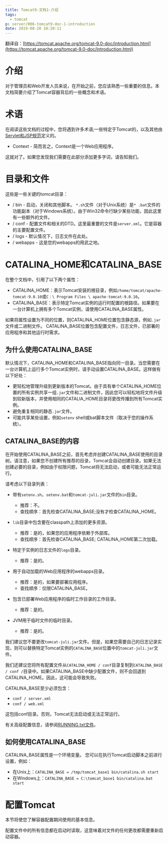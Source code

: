 ```yaml
---
title: Tomcat9-文档1-介绍
tags:
  - tomcat
p: server/006-tomcat9-doc-1-introduction
date: 2019-08-20 10:20:11
---
```


翻译自：[https://tomcat.apache.org/tomcat-9.0-doc/introduction.html](https://tomcat.apache.org/tomcat-9.0-doc/introduction.html)

# 介绍
对于管理员和Web开发人员来说，在开始之前，您应该熟悉一些重要的信息。本文档简要介绍了Tomcat容器背后的一些概念和术语。

# 术语
在阅读这些文档的过程中，您将遇到许多术语;一些特定于Tomcat的，以及其他由[Servlet和JSP规范](https://wiki.apache.org/tomcat/Specifications)定义的。

* Context - 简而言之，Context是一个Web应用程序。

这就对了。如果您发现我们需要在此部分添加更多字词，请告知我们。

# 目录和文件
这些是一些关键的tomcat目录：

* / bin  - 启动，关闭和其他脚本。 `*.sh`文件（对于Unix系统）是`* .bat`文件的功能副本（对于Windows系统）。由于Win32命令行缺少某些功能，因此这里有一些额外的文件。
* / conf  - 配置文件和相关的DTD。这里最重要的文件是`server.xml`。它是容器的主要配置文件。
* / logs  - 默认情况下，日志文件在此处。
* / webapps  - 这是您的webapps的用武之地。

# CATALINA_HOME和CATALINA_BASE
在整个文档中，引用了以下两个属性：

* CATALINA_HOME：表示Tomcat安装的根目录，例如`/home/tomcat/apache-tomcat-9.0.10`或`C：\ Program Files \ apache-tomcat-9.0.10`。
* CATALINA_BASE：表示特定Tomcat实例的运行时配置的根路径。如果要在一台计算机上拥有多个Tomcat实例，请使用CATALINA_BASE属性。

如果将属性设置为不同的位置，则CATALINA_HOME位置包含静态源，例如`.jar`文件或二进制文件。 CATALINA_BASE位置包含配置文件，日志文件，已部署的应用程序和其他运行时需求。

## 为什么使用CATALINA_BASE
默认情况下，CATALINA_HOME和CATALINA_BASE指向同一目录。当您需要在一台计算机上运行多个Tomcat实例时，请手动设置CATALINA_BASE。这样做有以下好处：

* 更轻松地管理升级到更新版本的Tomcat。由于具有单个CATALINA_HOME位置的所有实例共享一组`.jar`文件和二进制文件，因此您可以轻松地将文件升级到较新版本，并使用相同的CATALIA_HOME目录将更改传播到所有Tomcat实例。
* 避免重复相同的静态`.jar`文件。
* 可能共享某些设置，例如`setenv` shell或bat脚本文件（取决于您的操作系统）。

## CATALINA_BASE的内容
在开始使用CATALINA_BASE之前，首先考虑并创建CATALINA_BASE使用的目录树。请注意，如果您不创建所有推荐的目录，Tomcat会自动创建目录。如果无法创建必要的目录，例如由于权限问题，Tomcat将无法启动，或者可能无法正常运行。

请考虑以下目录列表：

* 带有`setenv.sh`，`setenv.bat`和`tomcat-juli.jar`文件的`bin`目录。
    * 推荐：不。
    * 查找顺序：首先检查CATALINA_BASE;没有才检查CATALINA_HOME。

* `lib`目录中包含要在classpath上添加的更多资源。
    * 推荐：是的，如果您的应用程序依赖于外部库。
    * 查找顺序：首先检查CATALINA_BASE; CATALINA_HOME第二次加载。

* 特定于实例的日志文件的`logs`目录。
    * 推荐：是的。

* 用于自动加载的Web应用程序的webapps目录。
    * 推荐：是的，如果要部署应用程序。
    * 查找顺序：仅限CATALINA_BASE。

* 包含已部署Web应用程序的临时工作目录的工作目录。
    * 推荐：是的。

* JVM用于临时文件的临时目录。
    * 推荐：是的。

我们建议您不要更改`tomcat-juli.jar`文件。但是，如果您需要自己的日志记录实现，则可以替换特定Tomcat实例的`CATALINA_BASE`位置中的`tomcat-juli.jar`文件。

我们还建议您将所有配置文件从`CATALINA_HOME / conf`目录复制到`CATALINA_BASE / conf /`目录中。如果CATALINA_BASE中缺少配置文件，则不会回退到CATALINA_HOME。因此，这可能会导致失败。

CATALINA_BASE至少必须包含：

* `conf / server.xml`
* `conf / web.xml`

这包括conf目录。否则，Tomcat无法启动或无法正常运行。

有关高级配置信息，请参阅[RUNNING.txt文件](https://tomcat.apache.org/tomcat-9.0-doc/RUNNING.txt)。

## 如何使用CATALINA_BASE
CATALINA_BASE属性是一个环境变量。 您可以在执行Tomcat启动脚本之前进行设置，例如：

* 在Unix上：`CATALINA_BASE = /tmp/tomcat_base1 bin/catalina.sh start`
* 在Windows上：`CATALINA_BASE = C:\tomcat_base1 bin/catalina.bat start`

# 配置Tomcat
本节将使您了解容器配置期间使用的基本信息。

配置文件中的所有信息都在启动时读取，这意味着对文件的任何更改都需要重新启动容器。


